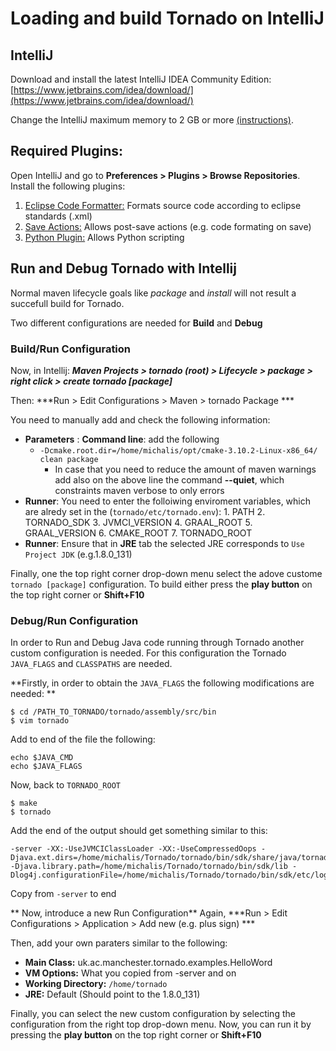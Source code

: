 # Loading and build Tornado on IntelliJ

## IntelliJ 


Download and install the latest IntelliJ IDEA Community Edition: [https://www.jetbrains.com/idea/download/](https://www.jetbrains.com/idea/download/)

Change the IntelliJ maximum memory to 2 GB or more [(instructions)](https://www.jetbrains.com/help/idea/increasing-memory-heap.html#d1366197e127).



## Required Plugins:

Open IntelliJ and go to **Preferences > Plugins > Browse Repositories**. Install the following plugins:

1. [Eclipse Code Formatter:](https://plugins.jetbrains.com/plugin/6546-eclipse-code-formatter) Formats source code according to eclipse standards (.xml)
2. [Save Actions:](https://plugins.jetbrains.com/plugin/7642-save-actions) Allows post-save actions (e.g. code formating on save)
3. [Python Plugin:](https://plugins.jetbrains.com/plugin/631-python) Allows Python scripting 

## Run and Debug Tornado with Intellij 
Normal maven lifecycle goals like *package* and *install* will not result a succefull build for Tornado.

Two different configurations are needed for **Build** and **Debug**


### Build/Run Configuration 

Now, in Intellij:
***Maven Projects > tornado (root) > Lifecycle > package > right click > create tornado [package]***

Then: ***Run > Edit Configurations > Maven > tornado Package ***

You need to manually add and check the following information:

* **Parameters** : **Command line**: add the following
    * `-Dcmake.root.dir=/home/michalis/opt/cmake-3.10.2-Linux-x86_64/ clean package`
        * In case that you need to reduce the amount of maven warnings add also on the above line the command **--quiet**, which constraints maven verbose to only errors
* **Runner**:  You need to enter the folloiwing enviroment variables, which are alredy set in the (`tornado/etc/tornado.env`):
      1. PATH
      2. TORNADO_SDK
      3. JVMCI_VERSION
      4. GRAAL_ROOT
      5. GRAAL_VERSION
      6. CMAKE_ROOT
      7. TORNADO_ROOT
* **Runner**: Ensure that in **JRE** tab the selected JRE corresponds to `Use Project JDK` (e.g.1.8.0_131)

Finally, one the top right corner drop-down menu select the adove custome `tornado [package]` configuration.
To  build either press the **play button** on the top right corner or **Shift+F10**

### Debug/Run Configuration 

In order to Run and Debug Java code running through Tornado another custom configuration is needed.
For this configuration the Tornado `JAVA_FLAGS` and `CLASSPATHS` are needed.

**Firstly, in order to obtain the `JAVA_FLAGS` the following modifications are needed:
**
```
$ cd /PATH_TO_TORNADO/tornado/assembly/src/bin
$ vim tornado 
```
Add to end of the file the following:

```
echo $JAVA_CMD
echo $JAVA_FLAGS

```
Now, back to `TORNADO_ROOT`

```
$ make
$ tornado
```

Add the end of the output should get something similar to this:
```
-server -XX:-UseJVMCIClassLoader -XX:-UseCompressedOops -Djava.ext.dirs=/home/michalis/Tornado/tornado/bin/sdk/share/java/tornado -Djava.library.path=/home/michalis/Tornado/tornado/bin/sdk/lib -Dlog4j.configurationFile=/home/michalis/Tornado/tornado/bin/sdk/etc/log4j2.xml

```
Copy from `-server` to end

** Now, introduce a new Run Configuration**
Again, ***Run > Edit Configurations > Application > Add new (e.g. plus sign) ***

Then, add your own paraters similar to the following:

* **Main Class:** uk.ac.manchester.tornado.examples.HelloWord
* **VM Options:** What you copied from -server and on
* **Working Directory:** `/home/tornado`
* **JRE:** Default (Should point to the 1.8.0_131)

Finally, you can select the  new custom configuration by selecting the configuration from the right top drop-down menu. Now, you can run it by pressing the **play button** on the top right corner or **Shift+F10**
